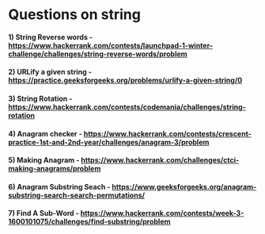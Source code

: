 # Questions on string

#### 1) String Reverse words - https://www.hackerrank.com/contests/launchpad-1-winter-challenge/challenges/string-reverse-words/problem

#### 2) URLify a given string - https://practice.geeksforgeeks.org/problems/urlify-a-given-string/0

#### 3) String Rotation - https://www.hackerrank.com/contests/codemania/challenges/string-rotation

#### 4) Anagram checker - https://www.hackerrank.com/contests/crescent-practice-1st-and-2nd-year/challenges/anagram-3/problem

#### 5) Making Anagram - https://www.hackerrank.com/challenges/ctci-making-anagrams/problem

#### 6) Anagram Substring Seach - https://www.geeksforgeeks.org/anagram-substring-search-search-permutations/

#### 7) Find A Sub-Word - https://www.hackerrank.com/contests/week-3-1600101075/challenges/find-substring/problem